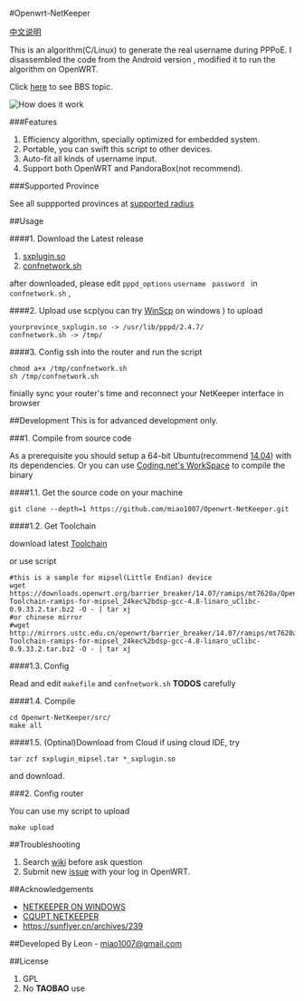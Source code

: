 #Openwrt-NetKeeper

[中文说明](./README-CN.md)

This is an algorithm(C/Linux) to generate the real username during PPPoE. I disassembled the code from the Android version , modified it to run the algorithm on OpenWRT.

Click [here](http://www.right.com.cn/forum/thread-141979-1-1.html) to see BBS topic.

![How does it work](mdassets/hownetkeeperwork.png)


###Features
1. Efficiency algorithm, specially optimized for embedded system.
2. Portable, you can swift this script to other devices.
3. Auto-fit all kinds of username input.
4. Support both OpenWRT and PandoraBox(not recommend).


###Supported Province

See all suppported provinces at [supported radius](https://github.com/miao1007/Openwrt-NetKeeper/blob/master/src/makefile#L10)

##Usage

####1. Download the Latest release

1. [sxplugin.so](https://github.com/miao1007/Openwrt-NetKeeper/releases)
2. [confnetwork.sh](https://github.com/miao1007/Openwrt-NetKeeper/blob/master/src/confnetwork.sh)
 
after downloaded, please edit `pppd_options` `username ` `password ` in `confnetwork.sh` ,



####2. Upload
use scp(you can try [WinScp](https://winscp.net/download/winscp576.zip) on windows ) to upload

```
yourprovince_sxplugin.so -> /usr/lib/pppd/2.4.7/
confnetwork.sh -> /tmp/
```

####3. Config
ssh into the router and run the script

```
chmod a+x /tmp/confnetwork.sh
sh /tmp/confnetwork.sh 
```

finially sync your router's time and reconnect your NetKeeper interface in browser


##Development
This is for advanced development only. 

###1. Compile from source code

As a prerequisite you should setup a 64-bit Ubuntu(recommend [14.04](http://releases.ubuntu.com/14.04/)) with its dependencies. Or you can use [Coding.net's WorkSpace](https://ide.coding.net/) to compile the binary

####1.1. Get the source code on your machine

```
git clone --depth=1 https://github.com/miao1007/Openwrt-NetKeeper.git
```

####1.2. Get Toolchain

download latest [Toolchain](https://github.com/miao1007/Openwrt-NetKeeper/wiki#2-%E5%A6%82%E4%BD%95%E4%B8%8B%E8%BD%BDgcc)

or use script

```
#this is a sample for mipsel(Little Endian) device
wget https://downloads.openwrt.org/barrier_breaker/14.07/ramips/mt7620a/OpenWrt-Toolchain-ramips-for-mipsel_24kec%2bdsp-gcc-4.8-linaro_uClibc-0.9.33.2.tar.bz2 -O - | tar xj
#or chinese mirror
#wget http://mirrors.ustc.edu.cn/openwrt/barrier_breaker/14.07/ramips/mt7620a/OpenWrt-Toolchain-ramips-for-mipsel_24kec%2bdsp-gcc-4.8-linaro_uClibc-0.9.33.2.tar.bz2 -O - | tar xj
```


####1.3. Config

Read and edit `makefile` and `confnetwork.sh` **TODOS** carefully

####1.4. Compile
	

```
cd Openwrt-NetKeeper/src/
make all
```

####1.5. (Optinal)Download from Cloud
if using cloud IDE, try


```
tar zcf sxplugin_mipsel.tar *_sxplugin.so
```

and download.

###2. Config router

You can use my script to upload

```
make upload
```


##Troubleshooting

1. Search [wiki](https://github.com/miao1007/Openwrt-NetKeeper/wiki) before ask question 
2. Submit new [issue](https://github.com/miao1007/Openwrt-NetKeeper/issues/new) with your log in OpenWRT.


##Acknowledgements
* [NETKEEPER ON WINDOWS](http://www.purpleroc.com/html/507231.html)
* [CQUPT NETKEEPER](http://bbs.cqupt.edu.cn/nForum/#!article/Unix_Linux/13624)
* <https://sunflyer.cn/archives/239>

##Developed By
Leon - <miao1007@gmail.com>


##License

1. GPL
2. No **TAOBAO** use